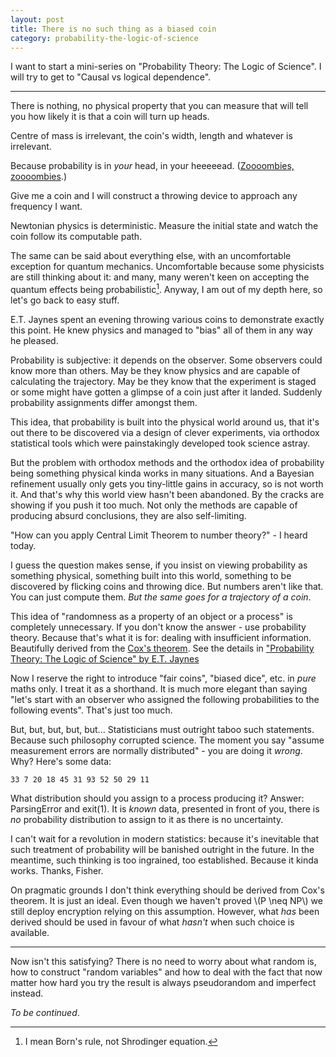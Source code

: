 ```yaml
---
layout: post
title: There is no such thing as a biased coin
category: probability-the-logic-of-science
---
```


I want to start a mini-series on "Probability Theory: The Logic of Science".
I will try to get to "Causal vs logical dependence".

------

There is nothing, no physical property that you can measure that will tell you
how likely it is that a coin will turn up heads.

Centre of mass is irrelevant, the coin's width, length and whatever is
irrelevant.

Because probability is in *your* head, in your heeeeead. ([Zoooombies,
zoooombies][cranberries].)

Give me a coin and I will construct a throwing device to approach any frequency
I want.

Newtonian physics is deterministic. Measure the initial state and watch the
coin follow its computable path.

The same can be said about everything else, with an uncomfortable exception for
quantum mechanics. Uncomfortable because some physicists are still thinking
about it: and many, many weren't keen on accepting the quantum effects being
probabilistic[^1].  Anyway, I am out of my depth here, so let's go back to
easy stuff.

E.T. Jaynes spent an evening throwing various coins to demonstrate exactly this
point. He knew physics and managed to "bias" all of them in any way he pleased.

Probability is subjective: it depends on the observer. Some observers could
know more than others. May be they know physics and are capable of calculating
the trajectory. May be they know that the experiment is staged or some might
have gotten a glimpse of a coin just after it landed. Suddenly probability
assignments differ amongst them.

This idea, that probability is built into the physical world around us, that
it's out there to be discovered via a design of clever experiments, via
orthodox statistical tools which were painstakingly developed took science
astray.

But the problem with orthodox methods and the orthodox idea of probability
being something physical kinda works in many situations. And a Bayesian
refinement usually only gets you tiny-little gains in accuracy, so is not worth
it. And that's why this world view hasn't been abandoned. By the cracks are
showing if you push it too much. Not only the methods are capable of producing
absurd conclusions, they are also self-limiting.

"How can you apply Central Limit Theorem to number theory?" - I heard today.

I guess the question makes sense, if you insist on viewing probability as
something physical, something built into this world, something to be discovered
by flicking coins and throwing dice. But numbers aren't like that. You can
just compute them. *But the same goes for a trajectory of a coin*.

This idea of "randomness as a property of an object or a process" is completely
unnecessary. If you don't know the answer - use probability theory. Because
that's what it is for: dealing with insufficient information. Beautifully
derived from the [Cox's theorem][cox]. See the details in ["Probability Theory:
The Logic of Science" by E.T. Jaynes][reviews]

Now I reserve the right to introduce "fair coins", "biased dice", etc. in
*pure* maths only. I treat it as a shorthand. It is much more elegant than
saying "let's start with an observer who assigned the following probabilities
to the following events". That's just too much.

But, but, but, but, but... Statisticians must outright taboo such statements.
Because such philosophy corrupted science. The moment you say "assume
measurement errors are normally distributed" - you are doing it *wrong*. Why?
Here's some data:

~~~~~~~~~~
33 7 20 18 45 31 93 52 50 29 11
~~~~~~~~~~

What distribution should you assign to a process producing it? Answer:
ParsingError and exit(1). It is *known* data, presented in front of you, there
is *no* probability distribution to assign to it as there is no uncertainty.

I can't wait for a revolution in modern statistics: because it's inevitable
that such treatment of probability will be banished outright in the future.
In the meantime, such thinking is too ingrained, too established. Because it
kinda works. Thanks, Fisher.

On pragmatic grounds I don't think everything should be derived from Cox's
theorem. It is just an ideal. Even though we haven't proved \\(P \neq NP\\) we
still deploy encryption relying on this assumption. However, what *has* been
derived should be used in favour of what *hasn't* when such choice is
available.

-------

Now isn't this satisfying? There is no need to worry about what random is,
how to construct "random variables" and how to deal with the fact that
now matter how hard you try the result is always pseudorandom and imperfect
instead.

*To be continued*.

[^1]: I mean Born's rule, not Shrodinger equation.

[cox]: https://en.wikipedia.org/wiki/Cox%27s_theorem
[reviews]: http://www.amazon.com/Probability-Theory-E-T-Jaynes/dp/0521592712/
[cranberries]: https://www.youtube.com/watch?v=6Ejga4kJUts
